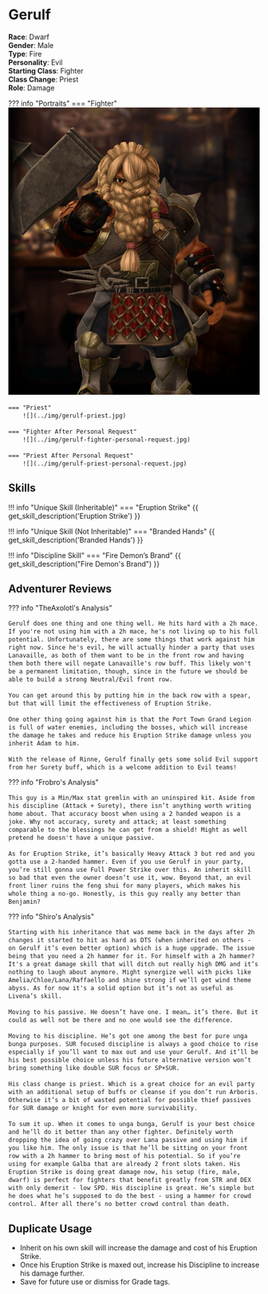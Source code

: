 # Gerulf

**Race**: Dwarf  
**Gender**: Male  
**Type**: Fire  
**Personality**: Evil  
**Starting Class**: Fighter  
**Class Change**: Priest  
**Role**: Damage

??? info "Portraits"
    === "Fighter"
        ![](../img/gerulf-fighter.jpg)

    === "Priest"
        ![](../img/gerulf-priest.jpg)

    === "Fighter After Personal Request"
        ![](../img/gerulf-fighter-personal-request.jpg)

    === "Priest After Personal Request"
        ![](../img/gerulf-priest-personal-request.jpg)

## Skills

!!! info "Unique Skill (Inheritable)"
    === "Eruption Strike"
        {{ get_skill_description('Eruption Strike') }}

!!! info "Unique Skill (Not Inheritable)"
    === "Branded Hands"
        {{ get_skill_description('Branded Hands') }}

!!! info "Discipline Skill"
    === "Fire Demon’s Brand"
        {{ get_skill_description("Fire Demon's Brand") }}

## Adventurer Reviews

??? info "TheAxolotl's Analysis"

    Gerulf does one thing and one thing well. He hits hard with a 2h mace. If you're not using him with a 2h mace, he's not living up to his full potential. Unfortunately, there are some things that work against him right now. Since he's evil, he will actually hinder a party that uses Lanavaille, as both of them want to be in the front row and having them both there will negate Lanavaille's row buff. This likely won't be a permanent limitation, though, since in the future we should be able to build a strong Neutral/Evil front row.

    You can get around this by putting him in the back row with a spear, but that will limit the effectiveness of Eruption Strike.

    One other thing going against him is that the Port Town Grand Legion is full of water enemies, including the bosses, which will increase the damage he takes and reduce his Eruption Strike damage unless you inherit Adam to him.

    With the release of Rinne, Gerulf finally gets some solid Evil support from her Surety buff, which is a welcome addition to Evil teams!

??? info "Frobro's Analysis"

    This guy is a Min/Max stat gremlin with an uninspired kit. Aside from his discipline (Attack + Surety), there isn’t anything worth writing home about. That accuracy boost when using a 2 handed weapon is a joke. Why not accuracy, surety and attack; at least something comparable to the blessings he can get from a shield! Might as well pretend he doesn't have a unique passive.

    As for Eruption Strike, it’s basically Heavy Attack 3 but red and you gotta use a 2-handed hammer. Even if you use Gerulf in your party, you’re still gonna use Full Power Strike over this. An inherit skill so bad that even the owner doesn’t use it, wow. Beyond that, an evil front liner ruins the feng shui for many players, which makes his whole thing a no-go. Honestly, is this guy really any better than Benjamin?

??? info "Shiro's Analysis"

    Starting with his inheritance that was meme back in the days after 2h changes it started to hit as hard as DTS (when inherited on others - on Gerulf it’s even better option) which is a huge upgrade. The issue being that you need a 2h hammer for it. For himself with a 2h hammer? It's a great damage skill that will ditch out really high DMG and it’s nothing to laugh about anymore. Might synergize well with picks like Amelia/Chloe/Lana/Raffaello and shine strong if we’ll get wind theme abyss. As for now it's a solid option but it’s not as useful as Livena’s skill.

    Moving to his passive. He doesn’t have one. I mean… it’s there. But it could as well not be there and no one would see the difference.

    Moving to his discipline. He’s got one among the best for pure unga bunga purposes. SUR focused discipline is always a good choice to rise especially if you’ll want to max out and use your Gerulf. And it’ll be his best possible choice unless his future alternative version won’t bring something like double SUR focus or SP+SUR.

    His class change is priest. Which is a great choice for an evil party with an additional setup of buffs or cleanse if you don’t run Arboris. Otherwise it’s a bit of wasted potential for possible thief passives for SUR damage or knight for even more survivability.

    To sum it up. When it comes to unga bunga, Gerulf is your best choice and he’ll do it better than any other fighter. Definitely worth dropping the idea of going crazy over Lana passive and using him if you like him. The only issue is that he’ll be sitting on your front row with a 2h hammer to bring most of his potential. So if you’re using for example Galba that are already 2 front slots taken. His Eruption Strike is doing great damage now, his setup (fire, male, dwarf) is perfect for fighters that benefit greatly from STR and DEX with only demerit - low SPD. His discipline is great. He’s simple but he does what he’s supposed to do the best - using a hammer for crowd control. After all there’s no better crowd control than death.

## Duplicate Usage

* Inherit on his own skill will increase the damage and cost of his Eruption Strike.
* Once his Eruption Strike is maxed out, increase his Discipline to increase his damage further.
* Save for future use or dismiss for Grade tags.